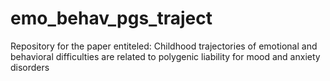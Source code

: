 # emo_behav_pgs_traject
Repository for the paper entiteled: Childhood trajectories of emotional and behavioral difficulties are related to polygenic liability for mood and anxiety disorders
